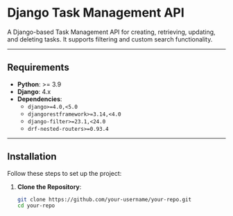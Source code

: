 # Django Task Management API

A Django-based Task Management API for creating, retrieving, updating, and deleting tasks. It supports filtering and custom search functionality.

---

## Requirements

- **Python**: >= 3.9
- **Django**: 4.x
- **Dependencies**:
  - `django>=4.0,<5.0`
  - `djangorestframework>=3.14,<4.0`
  - `django-filter>=23.1,<24.0`
  - `drf-nested-routers>=0.93.4`

---

## Installation

Follow these steps to set up the project:

1. **Clone the Repository**:
   ```bash
   git clone https://github.com/your-username/your-repo.git
   cd your-repo

